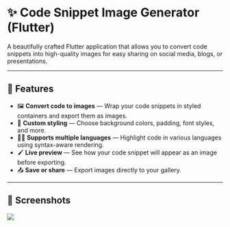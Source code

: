 # ✨ Code Snippet Image Generator (Flutter)

A beautifully crafted Flutter application that allows you to convert code snippets into high-quality images for easy sharing on social media, blogs, or presentations.

---

## 📱 Features

- 🖼️ **Convert code to images** — Wrap your code snippets in styled containers and export them as images.
- 🎨 **Custom styling** — Choose background colors, padding, font styles, and more.
- 🧑‍💻 **Supports multiple languages** — Highlight code in various languages using syntax-aware rendering.
- 🖌️ **Live preview** — See how your code snippet will appear as an image before exporting.
- 📤 **Save or share** — Export images directly to your gallery.

---

## 📸 Screenshots

![](image.png)


